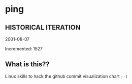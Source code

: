 # ping

## HISTORICAL ITERATION
2001-08-07

Incremented: 1527

## What is this?? 
Linux skills to hack the github commit visualization chart `;-)`
